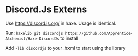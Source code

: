 # Discord.Js Externs

Use https://discord.js.org/ in haxe. Usage is identical.

Run: `haxelib git discordjs https://github.com/Apprentice-Alchemist/Haxe-DiscordJs` to install

Add `-lib discordjs` to your .hxml to start using the library 
